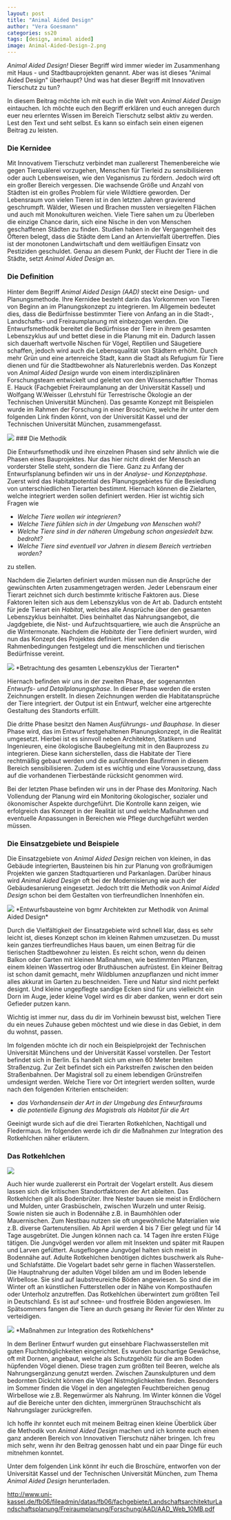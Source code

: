 ```yaml
---
layout: post
title: "Animal Aided Design"
author: "Vera Goesmann"
categories: ss20
tags: [design, animal aided]
image: Animal-Aided-Design-2.png
---
```



*Animal Aided Design!* Dieser Begriff wird immer wieder im Zusammenhang mit Haus - und Stadtbauprojekten genannt. Aber was ist dieses "Animal Aided Design" überhaupt? Und was hat dieser Begriff mit Innovativen Tierschutz zu tun? 

In diesem Beitrag möchte ich mit euch in die Welt von *Animal Aided Design* eintauchen. Ich möchte euch den Begriff erklären und euch anregen durch euer neu erlerntes Wissen im Bereich Tierschutz selbst aktiv zu werden. Lest den Text und seht selbst. Es kann so einfach sein einen eigenen Beitrag zu leisten. 

### Die Kernidee 

Mit Innovativem Tierschutz verbindet man zuallererst Themenbereiche wie gegen Tierquälerei vorzugehen, Menschen für Tierleid zu sensibilisieren oder auch Lebensweisen, wie den Veganismus zu fördern. Jedoch wird oft ein großer Bereich vergessen. Die wachsende Größe und Anzahl von Städten ist ein großes Problem für viele Wildtiere geworden. Der Lebensraum von vielen Tieren ist in den letzten Jahren gravierend geschrumpft. Wälder, Wiesen und Brachen mussten versiegelten Flächen und auch mit Monokulturen weichen. Viele Tiere sahen um zu Überleben die einzige Chance darin, sich eine Nische in den von Menschen geschaffenen Städten zu finden. Studien haben in der Vergangenheit des Öfteren belegt, dass die Städte dem Land an Artenvielfalt übertreffen. Dies ist der monotonen Landwirtschaft und dem weitläufigen Einsatz von Pestiziden geschuldet. Genau an diesem Punkt, der Flucht der Tiere in die Städte, setzt *Animal Aided Design* an. 

### Die Definition

Hinter dem Begriff *Animal Aided Design (AAD)* steckt eine Design- und Planungsmethode. Ihre Kernidee besteht darin das Vorkommen von Tieren von Beginn an im Planungskonzept zu integrieren. Im Allgemein bedeutet dies, dass die Bedürfnisse bestimmter Tiere von Anfang an in die Stadt-, Landschafts- und Freiraumplanung mit einbezogen werden. Die Entwurfsmethodik bereitet die Bedürfnisse der Tiere in ihrem gesamten Lebenszyklus auf und bettet diese in die Planung mit ein. Dadurch lassen sich dauerhaft wertvolle Nischen für Vögel, Reptilien und Säugetiere schaffen, jedoch wird auch die Lebensqualität von Städtern erhöht. Durch mehr Grün und eine artenreiche Stadt, kann die Stadt als Refugium für Tiere dienen und für die Stadtbewohner als Naturerlebnis werden. 
Das Konzept von *Animal Aided Design* wurde von einem interdisziplinären Forschungsteam entwickelt und geleitet von den Wissenschaftler Thomas E. Hauck (Fachgebiet Freiraumplanung an der Universität Kassel) und Wolfgang W.Weisser (Lehrstuhl für Terrestrische Ökologie an der Technischen Universität München). 
Das gesamte Konzept mit Beispielen wurde im Rahmen der Forschung in einer Broschüre, welche ihr unter dem folgenden Link finden könnt, von der Universität Kassel und der Technischen Universität München, zusammengefasst. 


<img src="https://naturvielfaltbauen.org/wp-content/uploads/2018/05/Animal-Aided-Design-2.png" />
### Die Methodik 

Die Entwurfsmethodik und ihre einzelnen Phasen sind sehr ähnlich wie die Phasen eines Bauprojektes. Nur das hier nicht direkt der Mensch an vorderster Stelle steht, sondern die Tiere. Ganz zu Anfang der Entwurfsplanung befinden wir uns in der *Analyse- und Konzeptphase*. Zuerst wird das Habitatpotential des Planungsgebietes für die Besiedlung von unterschiedlichen Tierarten bestimmt. Hiernach können die Zielarten, welche integriert werden sollen definiert werden. Hier ist wichtig sich Fragen wie 

- *Welche Tiere wollen wir integrieren?* 
- *Welche Tiere fühlen sich in der Umgebung von Menschen wohl?*
- *Welche Tiere sind in der näheren Umgebung schon angesiedelt bzw. bedroht?* 
- *Welche Tiere sind eventuell vor Jahren in diesem Bereich vertrieben worden?* 

zu stellen.

Nachdem die Zielarten definiert wurden müssen nun die Ansprüche der gewünschten Arten zusammengetragen werden. Jeder Lebensraum einer Tierart zeichnet sich durch bestimmte kritische Faktoren aus. Diese Faktoren leiten sich aus dem Lebenszyklus von de Art ab. Dadurch entsteht für jede Tierart ein *Habitat*, welches alle Ansprüche über den gesamten Lebenszyklus beinhaltet. Dies beinhaltet das Nahrungsangebot, die Jagdgebiete, die Nist- und Aufzuchtsquartiere, wie auch die Ansprüche an die Wintermonate. 
Nachdem die *Habitate* der Tiere definiert wurden, wird nun das Konzept des Projektes definiert. Hier werden die Rahmenbedingungen festgelegt und die menschlichen und tierischen Bedürfnisse vereint. 

<img src="https://www.toek.wzw.tum.de/fileadmin/_processed_/f/6/csm_Bild1_08_1d14c6c4fa.jpg" />
*Betrachtung des gesamten Lebenszyklus der Tierarten* 


Hiernach befinden wir uns in der zweiten Phase, der sogenannten *Entwurfs- und Detailplanungsphase*. In dieser Phase werden die ersten Zeichnungen erstellt. In diesen Zeichnungen werden die Habitatansprüche der Tiere integriert. der Output ist ein Entwurf, welcher eine artgerechte Gestaltung des Standorts erfüllt. 

Die dritte Phase besitzt den Namen *Ausführungs- und Bauphase*. In dieser Phase wird, das im Entwurf festgehaltenen Planungskonzept, in die Realität umgesetzt. Hierbei ist es sinnvoll neben Architekten, Statikern und Ingenieuren, eine ökologische Baubegleitung mit in den Bauprozess zu integrieren. Diese kann sicherstellen, dass die Habitate der Tiere rechtmäßig gebaut werden und die ausführenden Baufirmen in diesem Bereich sensibilisieren. Zudem ist es wichtig und eine Voraussetzung, dass auf die vorhandenen Tierbestände rücksicht genommen wird. 

Bei der letzten Phase befinden wir uns in der Phase des *Monitoring*. Nach Vollendung der Planung wird ein Monitoring ökologischer, sozialer und ökonomischer Aspekte durchgeführt. Die Kontrolle kann zeigen, wie erfolgreich das Konzept in der Realität ist und welche Maßnahmen und eventuelle Anpassungen in Bereichen wie Pflege durchgeführt werden müssen. 

### Die Einsatzgebiete und Beispiele 

Die Einsatzgebiete von *Animal Aided Design* reichen von kleinen, in das Gebäude integrierten, Bausteinen bis hin zur Planung von großräumigen Projekten wie ganzen Stadtquartieren und Parkanlagen. Darüber hinaus wird *Animal Aided Design* oft bei der Modernisierung wie auch der Gebäudesanierung eingesetzt. Jedoch tritt die Methodik von *Animal Aided Design* schon bei dem Gestalten von tierfreundlichen Innenhöfen ein.

<img src="https://lh3.googleusercontent.com/proxy/dUX_2ncR4wnGF-arG-QirZQXpkIp2IfXX2yUqwAeSTkmOl0scFLmxwI4Eymdz-AMyAaBf9g5ufhZGVXQmkCZpHSRLR6qYwbWc0rJPaMN7aFeokhQPYnpZwrXNzdYo3F_d9S7zuyT53rwH2Z8Ylb-pI-D6s5zvcDC3V_yf6R0eMdq0Q" />
*Entwurfsbausteine von bgmr Architekten zur Methodik von Animal Aided Design* 

Durch die Vielfältigkeit der Einsatzgebiete wird schnell klar, dass es sehr leicht ist, dieses Konzept schon im kleinen Rahmen umzusetzen. Du musst kein ganzes tierfreundliches Haus bauen, um einen Beitrag für die tierischen Stadtbewohner zu leisten. Es reicht schon, wenn du deinen Balkon oder Garten mit kleinen Maßnahmen, wie bestimmten Pflanzen, einem kleinen Wassertrog oder Bruthäuschen aufrüstest. Ein kleiner Beitrag ist schon damit gemacht, mehr Wildblumen anzupflanzen und nicht immer alles akkurat im Garten zu beschneiden. Tiere und Natur sind nicht perfekt designt. Und kleine ungepflegte sandige Ecken sind für uns vielleicht ein Dorn im Auge, jeder kleine Vogel wird es dir aber danken, wenn er dort sein Gefieder putzen kann.

Wichtig ist immer nur, dass du dir im Vorhinein bewusst bist, welchen Tiere du ein neues Zuhause geben möchtest und wie diese in das Gebiet, in dem du wohnst, passen. 

Im folgenden möchte ich dir noch ein Beispielprojekt der Technischen Universität Münchens und der Universität Kassel vorstellen. Der Testort befindet sich in Berlin. Es handelt sich um einen 60 Meter breiten Straßenzug. Zur Zeit befindet sich ein Parkstreifen zwischen den beiden Straßenbahnen. Der Magistral soll zu einem lebendigen Grünstreifen umdesignt werden. Welche Tiere vor Ort integriert werden sollten, wurde nach den folgenden Kriterien entscheiden:

- *das Vorhandensein der Art in der Umgebung des Entwurfsraums*
- *die potentielle Eignung des Magistrals als Habitat für die Art* 

Geeinigt wurde sich auf die drei Tierarten Rotkehlchen, Nachtigall und Fledermaus. Im folgenden werde ich dir die Maßnahmen zur Integration des Rotkehlchen näher erläutern. 

### Das Rotkehlchen 

<img src="https://www.nabu.de/imperia/md/nabu/images/arten/tiere/voegel/schnaepperverwandte/rotkehlchen/150723-nabu-rotkehlchen-gaby-schroeder3.jpeg" />

Auch hier wurde zuallererst ein Portrait der Vogelart erstellt. Aus diesem lassen sich die kritischen Standortfaktoren der Art ableiten. Das Rotkehlchen gilt als Bodenbrüter. Ihre Nester bauen sie meist in Erdlöchern und Mulden, unter Grasbüscheln, zwischen Wurzeln und unter Reisig. Sowie nisten sie auch in Bodennähe z.B. in Baumhöhlen oder Mauernischen. Zum Nestbau nutzen sie oft ungewöhnliche Materialien wie z.B. diverse Gartenutensilien. Ab April werden 4 bis 7 Eier gelegt und für 14 Tage ausgebrütet. Die Jungen können nach ca. 14 Tagen ihre ersten Flüge tätigen. Die Jungvögel werden vor allem mit Insekten und später mit Raupen und Larven gefüttert. Ausgeflogene Jungvögel halten sich meist in Bodennähe auf. Adulte Rotkehlchen benötigen dichtes buschwerk als Ruhe- und Schlafstätte. Die Vogelart badet sehr gerne in flachen Wasserstellen. Die Hauptnahrung der adulten Vögel bilden am und im Boden lebende Wirbellose. Sie sind auf laubstreureiche Böden angewiesen. So sind die im Winter oft an künstlichen Futterstellen oder in Nähe von Komposthaufen oder Unterholz anzutreffen. Das Rotkehlchen überwintert zum größten Teil in Deutschland. Es ist auf schnee- und frostfreie Böden angewiesen. Im Spätsommers fangen die Tiere an durch gesang ihr Revier für den Winter zu verteidigen. 

<img src="https://www.galk.de/images/djmediatools/50-animal-aided-design-1/abb_12.jpg" />
*Maßnahmen zur Integration des Rotkehlchens*

In dem Berliner Entwurf wurden gut einsehbare Flachwasserstellen mit guten Fluchtmöglichkeiten eingerichtet. Es wurden buschartige Gewächse, oft mit Dornen,  angebaut, welche als Schutzgehölz für die am Boden hüpfenden Vögel dienen. Diese tragen zum größten teil Beeren, welche als Nahrungsergänzung genutzt werden. Zwischen Zaunskulpturen und dem bedornten Dickicht können die Vögel Nistmöglichkeiten finden. Besonders im Sommer finden die Vögel in den angelegten Feuchtbereichen genug Wirbellose wie z.B. Regenwürmer als Nahrung. Im Winter können die Vögel auf die Bereiche unter den dichten, immergrünen Strauchschicht als Nahrungslager zurückgreifen. 

Ich hoffe ihr konntet euch mit meinem Beitrag einen kleine Überblick über die Methodik von *Animal Aided Design* machen und ich konnte euch einen ganz anderen Bereich von Innovativen Tierschutz näher bringen. Ich freu mich sehr, wenn ihr den Beitrag genossen habt und ein paar Dinge für euch mitnehmen konntet.

Unter dem folgenden Link könnt ihr euch die Broschüre, entworfen von der Universität Kassel und der Technischen Universität München, zum Thema *Animal Aided Design* herunterladen. 

http://www.uni-kassel.de/fb06/fileadmin/datas/fb06/fachgebiete/LandschaftsarchitekturLandschaftsplanung/Freiraumplanung/Forschung/AAD/AAD_Web_10MB.pdf






